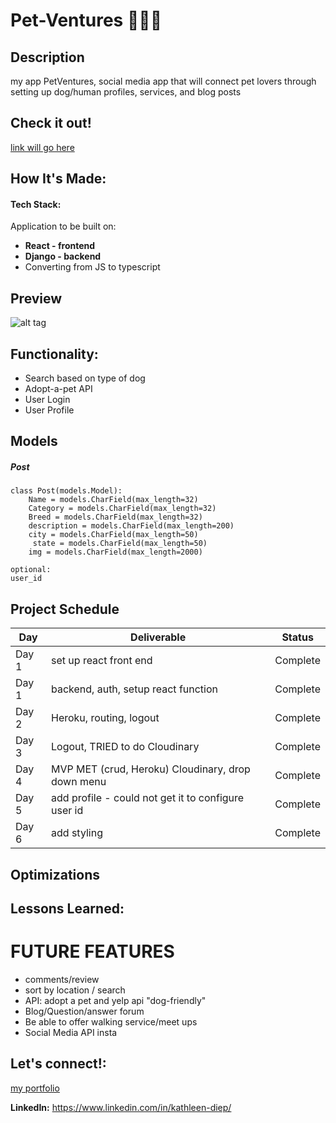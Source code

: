 # Pet-Ventures 🦴🐶🐾
## Description
my app PetVentures, social media app that will connect pet lovers through setting up dog/human profiles, services, and blog posts 


## Check it out! 
[link will go here ](https://petventures.herokuapp.com/)

## How It's Made:
#### Tech Stack: 
Application to be built on: 
- **React - frontend** 
- **Django - backend** 
- Converting from JS to typescript 
## Preview  
![alt tag](https://user-images.githubusercontent.com/53194460/167745205-4d08e559-3942-4d48-bb01-c5c79dea8a5a.png)


## Functionality:
- Search based on type of dog 
- Adopt-a-pet API
- User Login 
- User Profile


## Models 
##### Post
```
class Post(models.Model):
    Name = models.CharField(max_length=32)
    Category = models.CharField(max_length=32)
    Breed = models.CharField(max_length=32)
    description = models.CharField(max_length=200)
    city = models.CharField(max_length=50)
     state = models.CharField(max_length=50)
    img = models.CharField(max_length=2000)
```
    optional:
    user_id 


## Project Schedule
| Day   | Deliverable                          | Status     |
| ----- | ------------------------------------ | ---------- |
| Day 1 |  set up react front end                | Complete |
| Day 1 |  backend, auth, setup react function              | Complete |
| Day 2 | Heroku, routing, logout | Complete |
| Day 3 | Logout, TRIED to do Cloudinary  | Complete |
| Day 4 | MVP MET (crud, Heroku) Cloudinary, drop down menu   | Complete |
| Day 5 |add profile - could not get it to configure user id    | Complete |
| Day 6 | add styling  | Complete |
## Optimizations
## Lessons Learned:
# FUTURE FEATURES
- comments/review
- sort by location / search
- API: adopt a pet and yelp api "dog-friendly"
- Blog/Question/answer forum
- Be able to offer walking service/meet ups 
- Social Media API insta

## Let's connect!:
[ my portfolio ](www.kathleendiep.com)

**LinkedIn:** https://www.linkedin.com/in/kathleen-diep/ 
